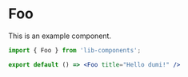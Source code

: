 # Foo

This is an example component.

```jsx
import { Foo } from 'lib-components';

export default () => <Foo title="Hello dumi!" />
```
